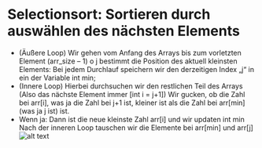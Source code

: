 # Selectionsort: Sortieren durch auswählen des nächsten Elements

- (Äußere Loop) Wir gehen vom Anfang des Arrays bis zum vorletzten Element (arr_size – 1)
  o j bestimmt die Position des aktuell kleinsten Elements: Bei jedem Durchlauf speichern wir den derzeitigen Index „j“ in ein der Variable int min;
- (Innere Loop) Hierbei durchsuchen wir den restlichen Teil des Arrays (Also das nächste Element immer [int i = j+1])
  Wir gucken, ob die Zahl bei arr[i], was ja die Zahl bei j+1 ist, kleiner ist als die Zahl bei arr[min] (was ja j ist) ist.
- Wenn ja: Dann ist die neue kleinste Zahl arr[i] und wir updaten int min
  Nach der inneren Loop tauschen wir die Elemente bei arr[min] und arr[j]
  ![alt text](./îmgs/selectionsort.png)
